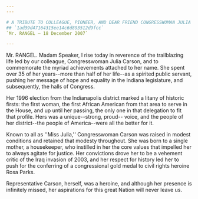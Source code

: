 ```yaml
---
---

# A TRIBUTE TO COLLEAGUE, PIONEER, AND DEAR FRIEND CONGRESSWOMAN JULIA  CARSON
## `1ad39d47164315ee14c6d893512d9fcc`
`Mr. RANGEL — 18 December 2007`

---
```



Mr. RANGEL. Madam Speaker, I rise today in reverence of the 
trailblazing life led by our colleague, Congresswoman Julia Carson, and 
to commemorate the myriad achievements attached to her name. She spent 
over 35 of her years--more than half of her life--as a spirited public 
servant, pushing her message of hope and equality in the Indiana 
legislature, and subsequently, the halls of Congress.

Her 1996 election from the Indianapolis district marked a litany of 
historic firsts: the first woman, the first African American from that 
area to serve in the House, and up until her passing, the only one in 
that delegation to fit that profile. Hers was a unique--strong, proud--
voice, and the people of her district--the people of America--were all 
the better for it.

Known to all as ''Miss Julia,'' Congresswoman Carson was raised in 
modest conditions and retained that modesty throughout. She was born to 
a single mother, a housekeeper, who instilled in her the core values 
that impelled her to always agitate for justice. Her convictions drove 
her to be a vehement critic of the Iraq invasion of 2003, and her 
respect for history led her to push for the conferring of a 
congressional gold medal to civil rights heroine Rosa Parks.

Representative Carson, herself, was a heroine, and although her 
presence is infinitely missed, her aspirations for this great Nation 
will never leave us.
